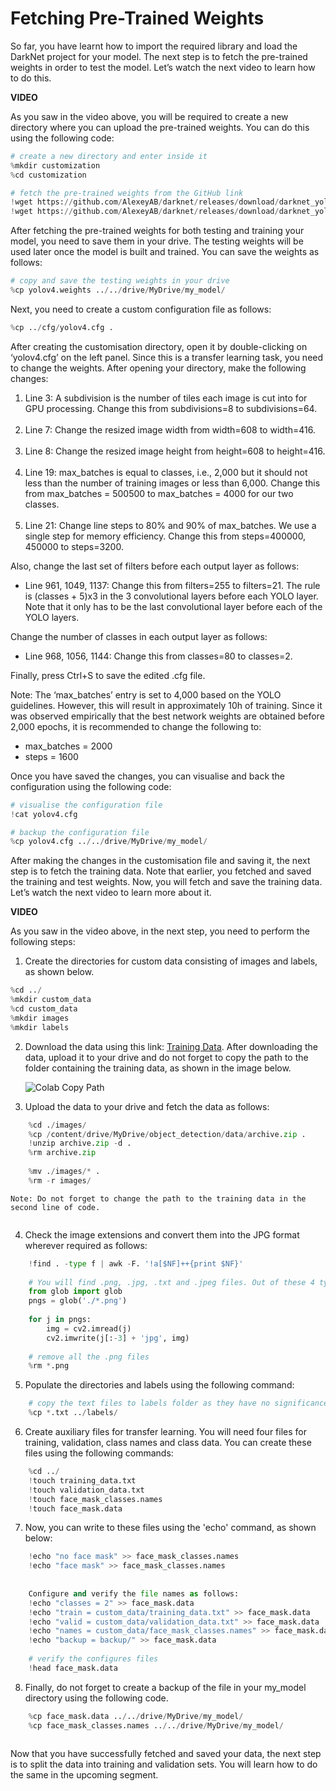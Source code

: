 # Fetching Pre-Trained Weights

So far, you have learnt how to import the required library and load the DarkNet project for your model. The next step is to fetch the pre-trained weights in order to test the model. Let’s watch the next video to learn how to do this.

**VIDEO**

As you saw in the video above, you will be required to create a new directory where you can upload the pre-trained weights. You can do this using the following code:

```python
# create a new directory and enter inside it
%mkdir customization
%cd customization

# fetch the pre-trained weights from the GitHub link
!wget https://github.com/AlexeyAB/darknet/releases/download/darknet_yolo_v3_optimal/yolov4.weights
!wget https://github.com/AlexeyAB/darknet/releases/download/darknet_yolo_v3_optimal/yolov4.conv.137
```

After fetching the pre-trained weights for both testing and training your model, you need to save them in your drive. The testing weights will be used later once the model is built and trained. You can save the weights as follows:

```python
# copy and save the testing weights in your drive
%cp yolov4.weights ../../drive/MyDrive/my_model/
```

Next, you need to create a custom configuration file as follows:

```python
%cp ../cfg/yolov4.cfg .
```

After creating the customisation directory, open it by double-clicking on ‘yolov4.cfg’ on the left panel. Since this is a transfer learning task, you need to change the weights. After opening your directory, make the following changes:

1.  Line 3: A subdivision is the number of tiles each image is cut into for GPU processing. Change this from subdivisions=8 to subdivisions=64.  
     
2.  Line 7: Change the resized image width from width=608 to width=416.  
     
3.  Line 8: Change the resized image height from height=608 to height=416.  
     
4.  Line 19: max_batches is equal to classes, i.e., 2,000 but it should not less than the number of training images or less than 6,000. Change this from max_batches = 500500 to max_batches = 4000 for our two classes.  
     
5.  Line 21: Change line steps to 80% and 90% of max_batches. We use a single step for memory efficiency. Change this from steps=400000, 450000 to steps=3200.

Also, change the last set of filters before each output layer as follows:

-   Line 961, 1049, 1137: Change this from filters=255 to filters=21. The rule is (classes + 5)x3 in the 3 convolutional layers before each YOLO layer. Note that it only has to be the last convolutional layer before each of the YOLO layers. 

  
Change the number of classes in each output layer as follows:

-   Line 968, 1056, 1144: Change this from classes=80 to classes=2.

Finally, press Ctrl+S to save the edited .cfg file.

Note: The ‘max_batches’ entry is set to 4,000 based on the YOLO guidelines. However, this will result in approximately 10h of training. Since it was observed empirically that the best network weights are obtained before 2,000 epochs, it is recommended to change the following to:

-   max_batches = 2000
-   steps = 1600

Once you have saved the changes, you can visualise and back the configuration using the following code:

```python
# visualise the configuration file
!cat yolov4.cfg

# backup the configuration file
%cp yolov4.cfg ../../drive/MyDrive/my_model/
```

After making the changes in the customisation file and saving it, the next step is to fetch the training data. Note that earlier, you fetched and saved the training and test weights. Now, you will fetch and save the training data. Let’s watch the next video to learn more about it.

**VIDEO**

As you saw in the video above, in the next step, you need to perform the following steps:

1.  Create the directories for custom data consisting of images and labels, as shown below.
    
```python
%cd ../
%mkdir custom_data
%cd custom_data
%mkdir images
%mkdir labels
```
    
2.  Download the data using this link: [Training Data](https://www.kaggle.com/saurah403/face-mask-detectionimages-with-yolo-format/download). After downloading the data, upload it to your drive and do not forget to copy the path to the folder containing the training data, as shown in the image below.
    
    ![Colab Copy Path](https://i.ibb.co/VYJnj4n/Colab-Copy-Path.jpg)
    
3.  Upload the data to your drive and fetch the data as follows:
    
```python
    %cd ./images/
    %cp /content/drive/MyDrive/object_detection/data/archive.zip .
    !unzip archive.zip -d .
    %rm archive.zip
    
    %mv ./images/* . 
    %rm -r images/
```
    
    Note: Do not forget to change the path to the training data in the second line of code.  
     
    
4.  Check the image extensions and convert them into the JPG format wherever required as follows:
    
```python
    !find . -type f | awk -F. '!a[$NF]++{print $NF}'
    
    # You will find .png, .jpg, .txt and .jpeg files. Out of these 4 types, .jpeg and .jpg are acceptable but you will be required to convert .png to .jpg
    from glob import glob                                                           
    pngs = glob('./*.png')
     
    for j in pngs:
        img = cv2.imread(j)
        cv2.imwrite(j[:-3] + 'jpg', img)
    
    # remove all the .png files
    %rm *.png 
```
    
5.  Populate the directories and labels using the following command:
    
```python
    # copy the text files to labels folder as they have no significance in the image folder
    %cp *.txt ../labels/
```
    
6.  Create auxiliary files for transfer learning. You will need four files for training, validation, class names and class data. You can create these files using the following commands:
    
```python
    %cd ../
    !touch training_data.txt
    !touch validation_data.txt
    !touch face_mask_classes.names
    !touch face_mask.data
```
    
7.  Now, you can write to these files using the 'echo' command, as shown below:
    
```python
    !echo "no face mask" >> face_mask_classes.names
    !echo "face mask" >> face_mask_classes.names
    
    
    Configure and verify the file names as follows:
    !echo "classes = 2" >> face_mask.data
    !echo "train = custom_data/training_data.txt" >> face_mask.data
    !echo "valid = custom_data/validation_data.txt" >> face_mask.data
    !echo "names = custom_data/face_mask_classes.names" >> face_mask.data
    !echo "backup = backup/" >> face_mask.data
    
    # verify the configures files
    !head face_mask.data
```
    
8.  Finally, do not forget to create a backup of the file in your my_model directory using the following code.
    
```python
    %cp face_mask.data ../../drive/MyDrive/my_model/
    %cp face_mask_classes.names ../../drive/MyDrive/my_model/
    
```

Now that you have successfully fetched and saved your data, the next step is to split the data into training and validation sets. You will learn how to do the same in the upcoming segment.